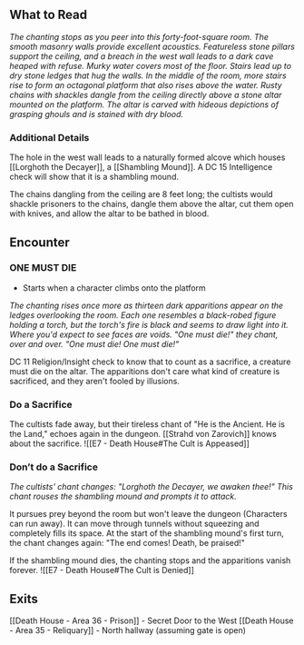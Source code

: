 ## What to Read
*The chanting stops as you peer into this forty-foot-square room. The smooth masonry walls provide excellent acoustics. Featureless stone pillars support the ceiling, and a breach in the west wall leads to a dark cave heaped with refuse. Murky water covers most of the floor. Stairs lead up to dry stone ledges that hug the walls. In the middle of the room, more stairs rise to form an octago­nal platform that also rises above the water. Rusty chains with shackles dangle from the ceiling directly above a stone altar mounted on the platform. The altar is carved with hid­eous depictions of grasping ghouls and is stained with dry blood.*

### Additional Details
The hole in the west wall leads to a naturally formed alcove which houses [[Lorghoth the Decayer]], a [[Shambling Mound]]. A DC 15 Intelligence check will show that it is a shambling mound. 

The chains dangling from the ceiling are 8 feet long; the cultists would shackle prisoners to the chains, dangle them above the altar, cut them open with knives, and allow the altar to be bathed in blood.

## Encounter

### ONE MUST DIE
- Starts when a character climbs onto the platform

*The chanting rises once more as thirteen dark appari­tions appear on the ledges overlooking the room. Each one resembles a black-robed figure holding a torch, but the torch's fire is black and seems to draw light into it. Where you'd expect to see faces are voids.
"One must die!" they chant, over and over. "One must die! One must die!"*

DC 11 Religion/Insight check to know that to count as a sacrifice, a creature must die on the altar. The apparitions don't care what kind of creature is sacrificed, and they aren't fooled by illusions.

### Do a Sacrifice
The cultists fade away, but their tireless chant of "He is the Ancient. He is the Land," echoes again in the dungeon. [[Strahd von Zarovich]] knows about the sacrifice. 
![[E7 - Death House#The Cult is Appeased]]

### Don’t do a Sacrifice
*The cultists' chant changes: "Lorghoth the Decayer, we awaken thee!" This chant rouses the sham­bling mound and prompts it to attack.* 

It pursues prey beyond the room but won't leave the dungeon (Characters can run away). It can move through tunnels without squeezing and completely fills its space. At the start of the shambling mound's first turn, the chant changes again: "The end comes! Death, be praised!" 

If the shambling mound dies, the chanting stops and the apparitions vanish forever.
![[E7 - Death House#The Cult is Denied]]

## Exits
[[Death House - Area 36 - Prison]] - Secret Door to the West
[[Death House - Area 35 - Reliquary]] - North hallway (assuming gate is open)